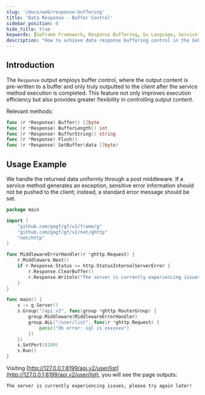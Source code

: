 ```yaml
---
slug: '/docs/web/response-buffering'
title: 'Data Response - Buffer Control'
sidebar_position: 0
hide_title: true
keywords: [GoFrame Framework, Response Buffering, Go Language, Service Efficiency, Output Control, Buffer, Error Handling, Middleware, Data Processing, Response Output]
description: "How to achieve data response buffering control in the GoFrame framework. Using a buffer can improve execution efficiency and provide more flexible output control. Example code demonstrates how to handle return data uniformly through middleware, avoiding direct exposure of error messages to clients, and providing customized error message prompts."
---
```


## Introduction

The `Response` output employs buffer control, where the output content is pre-written to a buffer and only truly outputted to the client after the service method execution is completed. This feature not only improves execution efficiency but also provides greater flexibility in controlling output content.

Relevant methods:

```go
func (r *Response) Buffer() []byte
func (r *Response) BufferLength() int
func (r *Response) BufferString() string
func (r *Response) Flush()
func (r *Response) SetBuffer(data []byte)
```

## Usage Example

We handle the returned data uniformly through a post middleware. If a service method generates an exception, sensitive error information should not be pushed to the client; instead, a standard error message should be set.

```go
package main

import (
    "github.com/gogf/gf/v2/frame/g"
    "github.com/gogf/gf/v2/net/ghttp"
    "net/http"
)

func MiddlewareErrorHandler(r *ghttp.Request) {
    r.Middleware.Next()
    if r.Response.Status >= http.StatusInternalServerError {
        r.Response.ClearBuffer()
        r.Response.Writeln("The server is currently experiencing issues, please try again later!")
    }
}

func main() {
    s := g.Server()
    s.Group("/api.v2", func(group *ghttp.RouterGroup) {
        group.Middleware(MiddlewareErrorHandler)
        group.ALL("/user/list", func(r *ghttp.Request) {
            panic("db error: sql is xxxxxxx")
        })
    })
    s.SetPort(8199)
    s.Run()
}
```

Visiting [http://127.0.0.1:8199/api.v2/user/list](http://127.0.0.1:8199/api.v2/user/list), you will see the page outputs:

```text
The server is currently experiencing issues, please try again later!
```